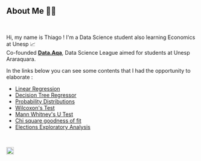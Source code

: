 ## About Me 👨‍💻


<br>

 
Hi,  my name is Thiago ! I'm a Data Science student also learning Economics at Unesp 📈 
<br>
Co-founded **[Data.Aqa](https://github.com/Data-Aqa)**, Data Science League aimed for students at Unesp Araraquara. 

In the links below you can see some contents that I had the opportunity to elaborate :

- [Linear Regression](https://nbviewer.org/github/Data-Aqa/aulas/blob/main/machine%20learning/aprendizado%20supervisionado/metodos%20de%20regressao/regressao%20linear/Regressao%20Linear.ipynb)
- [Decision Tree  Regressor](https://nbviewer.org/github/Data-Aqa/aulas/blob/main/machine%20learning/aprendizado%20supervisionado/metodos%20de%20regressao/decision%20tree%20regressor/Decision%20Tree%20Regressor.ipynb)
- [Probability Distributions](https://nbviewer.org/github/Data-Aqa/aulas/blob/main/estatistica/distribuicoes%20de%20probabilidade/Distribuicoes%20de%20Probabilidade%20-%20Aula.ipynb)
- [Wilcoxon's Test](https://nbviewer.org/github/Data-Aqa/aulas/blob/main/estatistica/testes%20de%20hipotese/teste_wilcoxon/Teste%20de%20Wilcoxon.ipynb)
- [Mann Whitney's U Test](https://nbviewer.org/github/Data-Aqa/aulas/blob/main/estatistica/testes%20de%20hipotese/mann_whitney/Mann-Whitney.ipynb)
- [Chi square goodness of fit](https://nbviewer.org/github/Data-Aqa/aulas/blob/main/estatistica/testes%20de%20hipotese/teste_qui_quadrado/Testes_de_Hipotese_II.ipynb)
- [Elections Exploratory Analysis](https://nbviewer.org/github/Data-Aqa/aulas/blob/main/manipulacao/Analise%20Exploratoria%20Eleicoes.ipynb)

<br>

<a href="https://www.linkedin.com/in/thiagopd/" > <img height="20" width="20" src="https://simpleicons.org/icons/linkedin.svg" /> </a>
